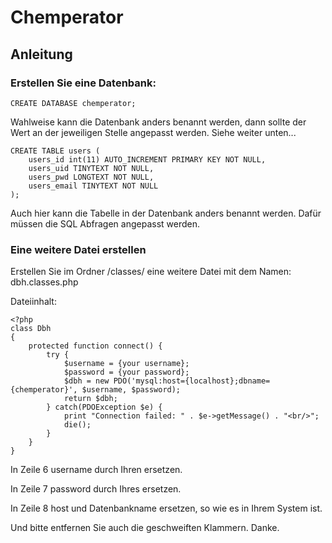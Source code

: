 # Chemperator

## Anleitung

### Erstellen Sie eine Datenbank:

`CREATE DATABASE chemperator;`

Wahlweise kann die Datenbank anders benannt werden, dann sollte der Wert an der jeweiligen Stelle angepasst werden. Siehe weiter unten...

```
CREATE TABLE users (
    users_id int(11) AUTO_INCREMENT PRIMARY KEY NOT NULL,
    users_uid TINYTEXT NOT NULL,
    users_pwd LONGTEXT NOT NULL,
    users_email TINYTEXT NOT NULL
);
```
Auch hier kann die Tabelle in der Datenbank anders benannt werden. Dafür müssen die SQL Abfragen angepasst werden.

### Eine weitere Datei erstellen

Erstellen Sie im Ordner /classes/ eine weitere Datei mit dem Namen: 
dbh.classes.php

Dateiinhalt:
```
<?php
class Dbh
{
    protected function connect() {
        try {
            $username = {your username};
            $password = {your password};
            $dbh = new PDO('mysql:host={localhost};dbname={chemperator}', $username, $password);
            return $dbh;
        } catch(PDOException $e) {
            print "Connection failed: " . $e->getMessage() . "<br/>";
            die();
        }
    }
}
```
In Zeile 6 username durch Ihren ersetzen.

In Zeile 7 password durch Ihres ersetzen.

In Zeile 8 host und Datenbankname ersetzen, so wie es in Ihrem System ist.

Und bitte entfernen Sie auch die geschweiften Klammern. Danke.